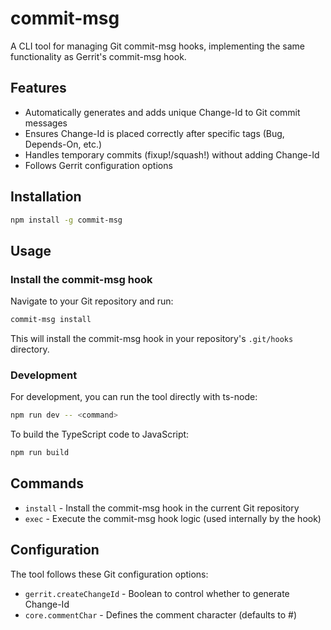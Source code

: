 # commit-msg

A CLI tool for managing Git commit-msg hooks, implementing the same functionality as Gerrit's commit-msg hook.

## Features

- Automatically generates and adds unique Change-Id to Git commit messages
- Ensures Change-Id is placed correctly after specific tags (Bug, Depends-On, etc.)
- Handles temporary commits (fixup!/squash!) without adding Change-Id
- Follows Gerrit configuration options

## Installation

```bash
npm install -g commit-msg
```

## Usage

### Install the commit-msg hook

Navigate to your Git repository and run:

```bash
commit-msg install
```

This will install the commit-msg hook in your repository's `.git/hooks` directory.

### Development

For development, you can run the tool directly with ts-node:

```bash
npm run dev -- <command>
```

To build the TypeScript code to JavaScript:

```bash
npm run build
```

## Commands

- `install` - Install the commit-msg hook in the current Git repository
- `exec` - Execute the commit-msg hook logic (used internally by the hook)

## Configuration

The tool follows these Git configuration options:

- `gerrit.createChangeId` - Boolean to control whether to generate Change-Id
- `core.commentChar` - Defines the comment character (defaults to #)
